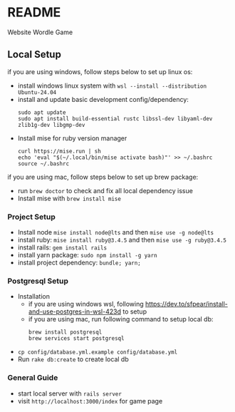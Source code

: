 # README

Website Wordle Game

## Local Setup

if you are using windows, follow steps below to set up linux os:
- install windows linux system with `wsl --install --distribution Ubuntu-24.04`
- install and update basic development config/dependency:
  ```
  sudo apt update
  sudo apt install build-essential rustc libssl-dev libyaml-dev zlib1g-dev libgmp-dev
  ```
- Install mise for ruby version manager
  ```
  curl https://mise.run | sh
  echo 'eval "$(~/.local/bin/mise activate bash)"' >> ~/.bashrc
  source ~/.bashrc
  ```

if you are using mac, follow steps below to set up brew package:
- run `brew doctor` to check and fix all local dependency issue
- Install mise with `brew install mise`

### Project Setup

- Install node `mise install node@lts` and then `mise use -g node@lts`
- install ruby: `mise install ruby@3.4.5` and then `mise use -g ruby@3.4.5`
- install rails: `gem install rails`
- install yarn package: `sudo npm install -g yarn`
- install project dependency: `bundle; yarn;`

### Postgresql Setup

- Installation
  - if you are using windows wsl, following https://dev.to/sfpear/install-and-use-postgres-in-wsl-423d to setup
  - if you are using mac, run following command to setup local db:
    ```
    brew install postgresql
    brew services start postgresql
    ```
- `cp config/database.yml.example config/database.yml`
- Run `rake db:create` to create local db

### General Guide

- start local server with `rails server`
- visit `http://localhost:3000/index` for game page
